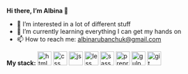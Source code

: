 **Hi there, I’m Albina 👋**
- 👀 I’m interested in a lot of different stuff
- 🌱 I’m currently learning everything I can get my hands on
- 📫 How to reach me: <a href="mailto:albinarubanchuk@gmail.com">albinarubanchuk@gmail.com</a>

**My stack:**
<img src="https://user-images.githubusercontent.com/95575093/224682761-a71324e7-1f2a-48cf-8983-d5e1380a48ab.png" width="32px" style="max-width: 100%;" alt="html">
<img src="https://user-images.githubusercontent.com/95575093/224682761-a71324e7-1f2a-48cf-8983-d5e1380a48ab.png" width="32px" style="max-width: 100%;" alt="css">
<img src="https://user-images.githubusercontent.com/95575093/224682761-a71324e7-1f2a-48cf-8983-d5e1380a48ab.png" width="32px" style="max-width: 100%;" alt="js">
<img src="https://user-images.githubusercontent.com/95575093/224682761-a71324e7-1f2a-48cf-8983-d5e1380a48ab.png" width="32px" style="max-width: 100%;" alt="less">
<img src="https://user-images.githubusercontent.com/95575093/224682761-a71324e7-1f2a-48cf-8983-d5e1380a48ab.png" width="32px" style="max-width: 100%;" alt="sass">
<img src="https://user-images.githubusercontent.com/95575093/224682761-a71324e7-1f2a-48cf-8983-d5e1380a48ab.png" width="32px" style="max-width: 100%;" alt="prepros">
<img src="https://user-images.githubusercontent.com/95575093/224682761-a71324e7-1f2a-48cf-8983-d5e1380a48ab.png" width="32px" style="max-width: 100%;" alt="gulp">
<img src="https://user-images.githubusercontent.com/95575093/224682761-a71324e7-1f2a-48cf-8983-d5e1380a48ab.png" width="32px" style="max-width: 100%;" alt="git">

<!---
Albinaaaaa/Albinaaaaa is a ✨ special ✨ repository because its `README.md` (this file) appears on your GitHub profile.
You can click the Preview link to take a look at your changes.
--->
